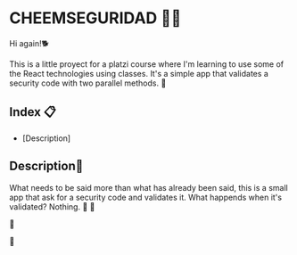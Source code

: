 # CHEEMSEGURIDAD 🐕‍🦺

Hi again!🐕

This is a little proyect for a platzi course where I'm learning to use some of the React technologies using classes. It's a simple app that validates a security code with two parallel methods. 🐾

## Index 📋
- [Description]


## Description🐾

What needs to be said more than what has already been said, this is a small app that ask for a security code and validates it. What happends when it's validated? Nothing.
🐾
🐾




🥺

🐺